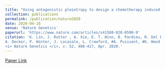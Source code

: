 ```yaml
---
title: "Using antagonistic pleiotropy to design a chemotherapy induced evolutionary trap"
collection: publications
permalink: /publication/nature2020
date: 2020-04-16
venue: 'Nature Genetics'
paperurl: 'https://www.nature.com/articles/s41588-020-0590-9'
citation: 'K. Lin, J. Rutter , A. Xie, E. T. Winn, B. Pardieu, R. Del Bello, R. Itzykson, Y-R Ahn, Z. Dai, R. Sobhan, G. Anderson, K. Singleton, 
A. Decker, P. Winter, J. Locasale, L. Crawford, #A. Puissant, #K. Wood. Using antagonistic pleiotropy to design a chemotherapy induced evolutionary trap
<i> Nature Genetics </i>, v. 52, 408-417, Apr. 2020.'
---
```

[Paper Link](https://www.nature.com/articles/s41588-020-0590-9)
